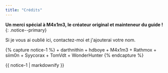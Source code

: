 ```yaml
---
title: "Crédits"
---
```


**Un merci spécial à M4x1m3, le créateur original et mainteneur du guide !**
{: .notice--primary}

Si je vous ai oublié ici, contactez-moi et j'ajouterai votre nom.

{% capture notice-1 %}
    + darthnithin
    + hdboye
    + M4x1m3
    + Rathmox
    + siim0n
    + Syycorax
    + TomVdt
    + WonderHunter
{% endcapture %}

<div class="notice--info">{{ notice-1 | markdownify }}</div>
